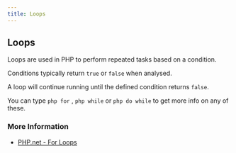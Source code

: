 ```yaml
---
title: Loops
---
```


## Loops

Loops are used in PHP to perform repeated tasks based on a condition. 

Conditions typically return `true` or `false` when analysed. 

A loop will continue running until the defined condition returns `false`.

You can type `php for` , `php while` or `php do while` to get more info on any of these.

### More Information

- <a href='https://secure.php.net/manual/control-structures.for.php' target='_blank' rel='nofollow'>PHP.net - For Loops</a>
